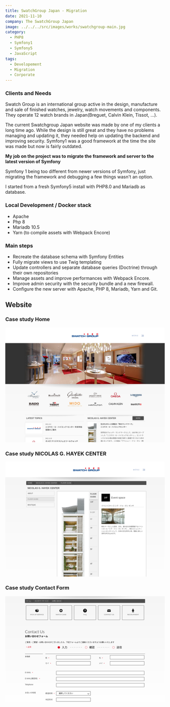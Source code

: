 ```yaml
---
title: SwatchGroup Japan - Migration
date: 2021-11-10
company: The SwatchGroup Japan
image: ../../../src/images/works/swatchgroup-main.jpg
category:
  - PHP8
  - Symfony1
  - Symfony5
  - JavaScript
tags:
  - Developement
  - Migration
  - Corporate
---
```


### Clients and Needs

Swatch Group is an international group active in the design, manufacture and sale of finished watches, jewelry, watch movements and components.
They operate 12 watch brands in Japan(Breguet, Calvin Klein, Tissot, ...).

The current Swatchgroup Japan website was made by one of my clients a long time ago. While the design is still great and they have no problems managing and updating it, they needed help on updating the backend and improving security. Symfony1 was a good framework at the time the site was made but now is fairly outdated.

**My job on the project was to migrate the framework and server to the latest version of Symfony**

Symfony 1 being too different from newer versions of Symfony, just migrating the framework and debugging a few things wasn't an option.

I started from a fresh Symfony5 install with PHP8.0 and Mariadb as database.

### Local Development / Docker stack

- Apache
- Php 8
- Mariadb 10.5
- Yarn (to compile assets with Webpack Encore)

### Main steps

- Recreate the database schema with Symfony Entities
- Fully migrate views to use Twig templating
- Update controllers and separate database queries (Doctrine) through their own repositories
- Manage assets and improve performances with Webpack Encore.
- Improve admin security with the security bundle and a new firewall.
- Configure the new server with Apache, PHP 8, Mariadb, Yarn and Git.

## Website

### Case study Home

![Case study home](./swatchgroup-home.jpg)

### Case study NICOLAS G. HAYEK CENTER

![Case study Ngch](./swatchgroup-nghc.jpg)

### Case study Contact Form

![Case study Form](./swatchgroup-form.jpg)
